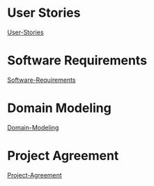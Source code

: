 # User Stories

[User-Stories](https://trello.com/b/pwxCc7hv/tic-tac-toe)

# Software Requirements

[Software-Requirements](Software-Requirements.md)

# Domain Modeling

[Domain-Modeling](Domain-Modeling.jpg)

# Project Agreement

[Project-Agreement](Project-Agreement.md)
